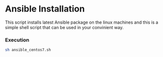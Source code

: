# Ansible Installation

This script installs latest Ansible package on the linux machines and this is a simple shell script that can be used in your convinient way.
### Execution
```sh
sh ansible_centos7.sh
```
